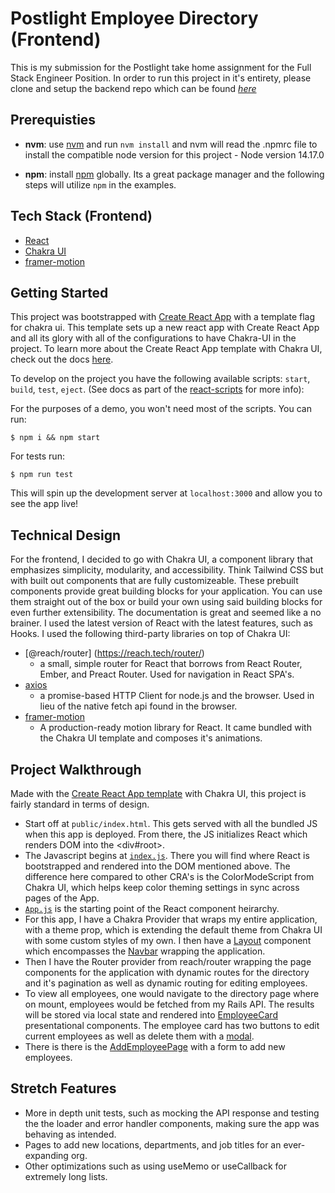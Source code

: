 # Postlight Employee Directory (Frontend)

This is my submission for the Postlight take home assignment for the Full Stack Engineer Position. In order to run this project in it's entirety, please clone and setup the backend repo which can be found *[here](https://github.com/jtx007/postlight-employee-directory-api)*

## Prerequisties

- **nvm**: use [nvm](https://github.com/nvm-sh/nvm) and run `nvm install` and nvm will read the .npmrc file to install the compatible node version for this project - Node version 14.17.0

- **npm**: install [npm](https://docs.npmjs.com/) globally. Its a great package manager and the following steps will utilize `npm` in the examples.

## Tech Stack (Frontend)

- [React](https://reactjs.org/)
- [Chakra UI](https://chakra-ui.com/docs/getting-started)
- [framer-motion](https://www.framer.com/docs/)

## Getting Started

This project was bootstrapped with [Create React App](https://github.com/facebook/create-react-app) with a template flag for chakra ui. This template sets up a new react app with Create React App and all its glory with all of the configurations to have Chakra-UI in the project. To learn more about the Create React App template with Chakra UI, check out the docs [here](https://chakra-ui.com/guides/integrations/with-cra).

To develop on the project you have the following available scripts: `start`, `build`, `test`, `eject`. (See docs as part of the [react-scripts](https://create-react-app.dev/docs/available-scripts/) for more info):

For the purposes of a demo, you won't need most of the scripts. You can run:

```
$ npm i && npm start
```

For tests run:

```
$ npm run test
```

This will spin up the development server at `localhost:3000` and allow you to see the app live!

## Technical Design

For the frontend, I decided to go with Chakra UI, a component library that emphasizes simplicity, modularity, and accessibility. Think Tailwind CSS but with built out components that are fully customizeable. These prebuilt components provide great building blocks for your application. You can use them straight out of the box or build your own using said building blocks for even further extensibility. The documentation is great and seemed like a no brainer. I used the latest version of React with the latest features, such as Hooks. I used the following third-party libraries on top of Chakra UI:


- [@reach/router] (https://reach.tech/router/)
  - a small, simple router for React that borrows from React Router, Ember, and Preact Router. Used for navigation in React SPA's.
- [axios](https://axios-http.com/docs/intro)
  - a promise-based HTTP Client for node.js and the browser. Used in lieu of the native fetch api found in the browser.
- [framer-motion](https://www.framer.com/docs/)
  - A production-ready motion library for React. It came bundled with the Chakra UI template and composes it's animations.

## Project Walkthrough

Made with the  [Create React App template](https://chakra-ui.com/guides/integrations/with-cra) with Chakra UI, this project is fairly standard in terms of design.

- Start off at `public/index.html`. This gets served with all the bundled JS when this app is deployed. From there, the JS initializes React which renders DOM into the <div#root>.
- The Javascript begins at [`index.js`](src/index.js). There you will find where React is bootstrapped and rendered into the DOM mentioned above. The difference here compared to other CRA's is the ColorModeScript from Chakra UI, which helps keep color theming settings in sync across pages of the App. 
- [`App.js`](src/components/App.js) is the starting point of the React component heirarchy.
- For this app, I have a Chakra Provider that wraps my entire application, with a theme prop, which is extending the default theme from Chakra UI with some custom styles of my own. I then have a [Layout](src/components/Layout.js) component which encompasses the [Navbar](src/components/Navbar.js) wrapping the application.
- Then I have the Router provider from reach/router wrapping the page components for the application with dynamic routes for the directory and it's pagination as well as dynamic routing for editing employees.
- To view all employees, one would navigate to the directory page where on mount, employees would be fetched from my Rails API. The results will be stored via local state and rendered into [EmployeeCard](src/components/EmployeeCard.js) presentational components. The employee card has two buttons to edit current employees as well as delete them with a [modal](src/components/DeleteModal.js).
- There is there is the [AddEmployeePage](src/pages/AddEmployee.js) with a form to add new employees.

## Stretch Features

- More in depth unit tests, such as mocking the API response and testing the the loader and error handler components, making sure the app was behaving as intended.
- Pages to add new locations, departments, and job titles for an ever-expanding org.
- Other optimizations such as using useMemo or useCallback for extremely long lists.

